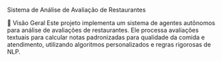 Sistema de Análise de Avaliação de Restaurantes 

📖 Visão Geral
Este projeto implementa um sistema de agentes autônomos para análise de avaliações de restaurantes. Ele processa avaliações textuais para calcular notas padronizadas para qualidade da comida e atendimento, utilizando algoritmos personalizados e regras rigorosas de NLP.
